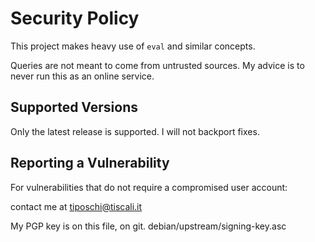 # Security Policy

This project makes heavy use of `eval` and similar concepts.

Queries are not meant to come from untrusted sources. My advice is to never run
this as an online service.

## Supported Versions

Only the latest release is supported. I will not backport fixes.

## Reporting a Vulnerability

For vulnerabilities that do not require a compromised user account:

contact me at tiposchi@tiscali.it

My PGP key is on this file, on git.
debian/upstream/signing-key.asc
